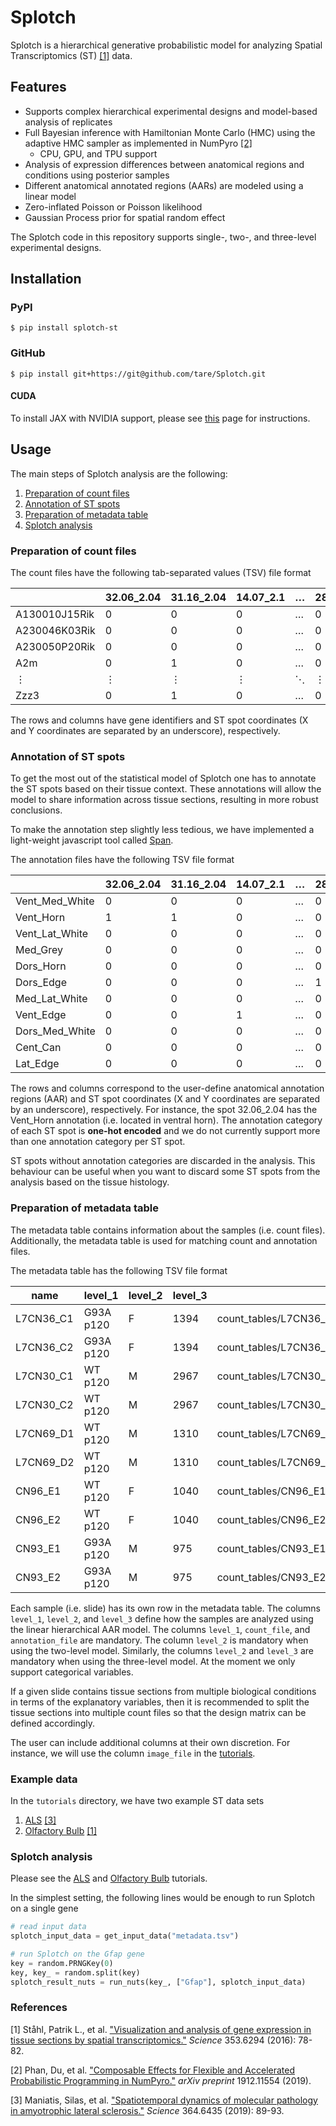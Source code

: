 # Splotch

Splotch is a hierarchical generative probabilistic model for analyzing Spatial Transcriptomics (ST) [[1]](#references) data.

## Features

- Supports complex hierarchical experimental designs and model-based analysis of replicates
- Full Bayesian inference with Hamiltonian Monte Carlo (HMC) using the adaptive HMC sampler as implemented in NumPyro [[2]](#references)
  - CPU, GPU, and TPU support
- Analysis of expression differences between anatomical regions and conditions using posterior samples
- Different anatomical annotated regions (AARs) are modeled using a linear model
- Zero-inflated Poisson or Poisson likelihood
- Gaussian Process prior for spatial random effect

The Splotch code in this repository supports single-, two-, and three-level experimental designs.

## Installation

### PyPI

```console
$ pip install splotch-st
```

### GitHub

```console
$ pip install git+https://git@github.com/tare/Splotch.git
```

#### CUDA

To install JAX with NVIDIA support, please see [this](https://jax.readthedocs.io/en/latest/installation.html#pip-installation-gpu-cuda-installed-via-pip-easier) page for instructions.

## Usage

The main steps of Splotch analysis are the following:

1. [Preparation of count files](#preparation-of-count-files)
2. [Annotation of ST spots](#annotation-of-st-spots)
3. [Preparation of metadata table](#preparation-of-metadata-table)
4. [Splotch analysis](#splotch-analysis)

### Preparation of count files

The count files have the following tab-separated values (TSV) file format

|               | 32.06_2.04 | 31.16_2.04 | 14.07_2.1 | …   | 28.16_33.01 |
| ------------- | ---------- | ---------- | --------- | --- | ----------- |
| A130010J15Rik | 0          | 0          | 0         | …   | 0           |
| A230046K03Rik | 0          | 0          | 0         | …   | 0           |
| A230050P20Rik | 0          | 0          | 0         | …   | 0           |
| A2m           | 0          | 1          | 0         | …   | 0           |
| ⋮             | ⋮          | ⋮          | ⋮         | ⋱   | ⋮           |
| Zzz3          | 0          | 1          | 0         | …   | 0           |

The rows and columns have gene identifiers and ST spot coordinates (X and Y coordinates are separated by an underscore), respectively.

### Annotation of ST spots

To get the most out of the statistical model of Splotch one has to annotate the ST spots based on their tissue context. These annotations will allow the model to share information across tissue sections, resulting in more robust conclusions.

To make the annotation step slightly less tedious, we have implemented a light-weight javascript tool called [Span](https://github.com/tare/Span).

The annotation files have the following TSV file format

|                | 32.06_2.04 | 31.16_2.04 | 14.07_2.1 | …   | 28.16_33.01 |
| -------------- | ---------- | ---------- | --------- | --- | ----------- |
| Vent_Med_White | 0          | 0          | 0         | …   | 0           |
| Vent_Horn      | 1          | 1          | 0         | …   | 0           |
| Vent_Lat_White | 0          | 0          | 0         | …   | 0           |
| Med_Grey       | 0          | 0          | 0         | …   | 0           |
| Dors_Horn      | 0          | 0          | 0         | …   | 0           |
| Dors_Edge      | 0          | 0          | 0         | …   | 1           |
| Med_Lat_White  | 0          | 0          | 0         | …   | 0           |
| Vent_Edge      | 0          | 0          | 1         | …   | 0           |
| Dors_Med_White | 0          | 0          | 0         | …   | 0           |
| Cent_Can       | 0          | 0          | 0         | …   | 0           |
| Lat_Edge       | 0          | 0          | 0         | …   | 0           |

The rows and columns correspond to the user-define anatomical annotation regions (AAR) and ST spot coordinates (X and Y coordinates are separated by an underscore), respectively. For instance, the spot 32.06_2.04 has the Vent_Horn annotation (i.e. located in ventral horn). The annotation category of each ST spot is **one-hot encoded** and we do not currently support more than one annotation category per ST spot.

ST spots without annotation categories are discarded in the analysis. This behaviour can be useful when you want to discard some ST spots from the analysis based on the tissue histology.

### Preparation of metadata table

The metadata table contains information about the samples (i.e. count files). Additionally, the metadata table is used for matching count and annotation files.

The metadata table has the following TSV file format

| name      | level_1   | level_2 | level_3 | count_file                                                       | annotation_file           | image_file              |
| --------- | --------- | ------- | ------- | ---------------------------------------------------------------- | ------------------------- | ----------------------- |
| L7CN36_C1 | G93A p120 | F       | 1394    | count_tables/L7CN36_C1_stdata_aligned_counts_IDs.txt.unified.tsv | annotations/L7CN36_C1.tsv | images/L7CN36_C1_HE.jpg |
| L7CN36_C2 | G93A p120 | F       | 1394    | count_tables/L7CN36_C2_stdata_aligned_counts_IDs.txt.unified.tsv | annotations/L7CN36_C2.tsv | images/L7CN36_C2_HE.jpg |
| L7CN30_C1 | WT p120   | M       | 2967    | count_tables/L7CN30_C1_stdata_aligned_counts_IDs.txt.unified.tsv | annotations/L7CN30_C1.tsv | images/L7CN30_C1_HE.jpg |
| L7CN30_C2 | WT p120   | M       | 2967    | count_tables/L7CN30_C2_stdata_aligned_counts_IDs.txt.unified.tsv | annotations/L7CN30_C2.tsv | images/L7CN30_C2_HE.jpg |
| L7CN69_D1 | WT p120   | M       | 1310    | count_tables/L7CN69_D1_stdata_aligned_counts_IDs.txt.unified.tsv | annotations/L7CN69_D1.tsv | images/L7CN69_D1_HE.jpg |
| L7CN69_D2 | WT p120   | M       | 1310    | count_tables/L7CN69_D2_stdata_aligned_counts_IDs.txt.unified.tsv | annotations/L7CN69_D2.tsv | images/L7CN69_D2_HE.jpg |
| CN96_E1   | WT p120   | F       | 1040    | count_tables/CN96_E1_stdata_aligned_counts_IDs.txt.unified.tsv   | annotations/CN96_E1.tsv   | images/CN96_E1_HE.jpg   |
| CN96_E2   | WT p120   | F       | 1040    | count_tables/CN96_E2_stdata_aligned_counts_IDs.txt.unified.tsv   | annotations/CN96_E2.tsv   | images/CN96_E2_HE.jpg   |
| CN93_E1   | G93A p120 | M       | 975     | count_tables/CN93_E1_stdata_aligned_counts_IDs.txt.unified.tsv   | annotations/CN93_E1.tsv   | images/CN93_E1_HE.jpg   |
| CN93_E2   | G93A p120 | M       | 975     | count_tables/CN93_E2_stdata_aligned_counts_IDs.txt.unified.tsv   | annotations/CN93_E2.tsv   | images/CN93_E2_HE.jpg   |

Each sample (i.e. slide) has its own row in the metadata table. The columns `level_1`, `level_2`, and `level_3` define how the samples are analyzed using the linear hierarchical AAR model. The columns `level_1`, `count_file`, and `annotation_file` are mandatory. The column `level_2` is mandatory when using the two-level model. Similarly, the columns `level_2` and `level_3` are mandatory when using the three-level model. At the moment we only support categorical variables.

If a given slide contains tissue sections from multiple biological conditions in terms of the explanatory variables, then it is recommended to split the tissue sections into multiple count files so that the design matrix can be defined accordingly.

The user can include additional columns at their own discretion. For instance, we will use the column `image_file` in the [tutorials](tutorials/).

### Example data

In the `tutorials` directory, we have two example ST data sets

1. [ALS](tutorials/als_st/) [[3]](#references)
2. [Olfactory Bulb](tutorials/olfactory_bulb_st/) [[1]](#references)

### Splotch analysis

Please see the [ALS](tutorials/als_st/Tutorial.ipynb) and [Olfactory Bulb](tutorials/olfactory_bulb_st/Tutorial.ipynb) tutorials.

In the simplest setting, the following lines would be enough to run Splotch on a single gene

```python
# read input data
splotch_input_data = get_input_data("metadata.tsv")

# run Splotch on the Gfap gene
key = random.PRNGKey(0)
key, key_ = random.split(key)
splotch_result_nuts = run_nuts(key_, ["Gfap"], splotch_input_data)
```

### References

[1] Ståhl, Patrik L., et al. ["Visualization and analysis of gene expression in tissue sections by spatial transcriptomics."](https://science.sciencemag.org/content/353/6294/78) _Science_ 353.6294 (2016): 78-82.

[2] Phan, Du, et al. ["Composable Effects for Flexible and Accelerated Probabilistic Programming in NumPyro."](https://www.jstatsoft.org/article/view/v076i01) _arXiv preprint_ 1912.11554 (2019).

[3] Maniatis, Silas, et al. ["Spatiotemporal dynamics of molecular pathology in amyotrophic lateral sclerosis."](https://science.sciencemag.org/content/364/6435/89) _Science_ 364.6435 (2019): 89-93.
